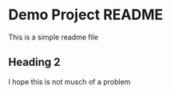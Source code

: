 # Demo Project README

This is a simple readme file

## Heading 2

I hope this is not musch of a problem